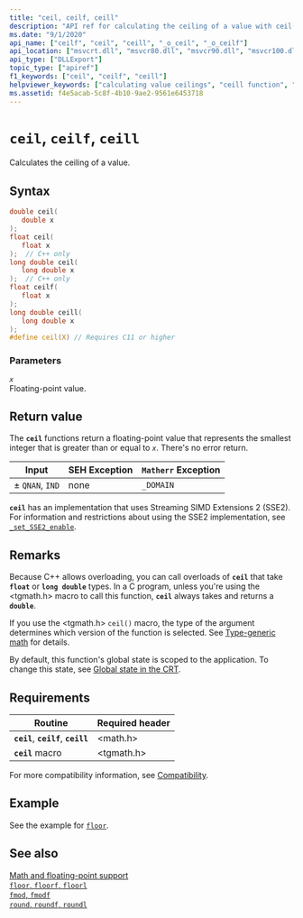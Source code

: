 ```yaml
---
title: "ceil, ceilf, ceill"
description: "API ref for calculating the ceiling of a value with ceil()."
ms.date: "9/1/2020"
api_name: ["ceilf", "ceil", "ceill", "_o_ceil", "_o_ceilf"]
api_location: ["msvcrt.dll", "msvcr80.dll", "msvcr90.dll", "msvcr100.dll", "msvcr100_clr0400.dll", "msvcr110.dll", "msvcr110_clr0400.dll", "msvcr120.dll", "msvcr120_clr0400.dll", "ucrtbase.dll", "ntdll.dll", "api-ms-win-crt-math-l1-1-0.dll", "api-ms-win-crt-private-l1-1-0.dll"]
api_type: ["DLLExport"]
topic_type: ["apiref"]
f1_keywords: ["ceil", "ceilf", "ceill"]
helpviewer_keywords: ["calculating value ceilings", "ceill function", "ceil function", "ceilf function"]
ms.assetid: f4e5acab-5c8f-4b10-9ae2-9561e6453718
---
```

# `ceil`, `ceilf`, `ceill`

Calculates the ceiling of a value.

## Syntax

```C
double ceil(
   double x
);
float ceil(
   float x
);  // C++ only
long double ceil(
   long double x
);  // C++ only
float ceilf(
   float x
);
long double ceill(
   long double x
);
#define ceil(X) // Requires C11 or higher
```

### Parameters

*`x`*\
Floating-point value.

## Return value

The **`ceil`** functions return a floating-point value that represents the smallest integer that is greater than or equal to *`x`*. There's no error return.

|Input|SEH Exception|`Matherr` Exception|
|-----------|-------------------|-----------------------|
|± `QNAN`, `IND`|none|`_DOMAIN`|

**`ceil`** has an implementation that uses Streaming SIMD Extensions 2 (SSE2). For information and restrictions about using the SSE2 implementation, see [`_set_SSE2_enable`](set-sse2-enable.md).

## Remarks

Because C++ allows overloading, you can call overloads of **`ceil`** that take **`float`** or **`long double`** types. In a C program, unless you're using the \<tgmath.h> macro to call this function, **`ceil`** always takes and returns a **`double`**.

If you use the \<tgmath.h> `ceil()` macro, the type of the argument determines which version of the function is selected. See [Type-generic math](../tgmath.md) for details.

By default, this function's global state is scoped to the application. To change this state, see [Global state in the CRT](../global-state.md).

## Requirements

|Routine|Required header|
|-------------|---------------------|
| **`ceil`**, **`ceilf`**, **`ceill`**| \<math.h> |
| **`ceil`** macro | \<tgmath.h> |

For more compatibility information, see [Compatibility](../compatibility.md).

## Example

See the example for [`floor`](floor-floorf-floorl.md).

## See also

[Math and floating-point support](../floating-point-support.md)\
[`floor`, `floorf`, `floorl`](floor-floorf-floorl.md)\
[`fmod`, `fmodf`](fmod-fmodf.md)\
[`round`, `roundf`, `roundl`](round-roundf-roundl.md)
